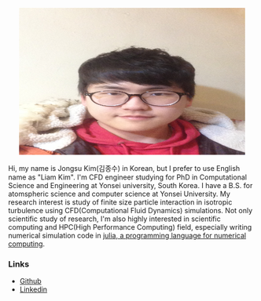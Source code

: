 <p align="center">
  <img width="460" height="300" src="https://raw.githubusercontent.com/appleparan/appleparan.github.io/master/profile.jpg">
</p>

Hi, my name is Jongsu Kim(김종수) in Korean, but I prefer to use English name as "Liam Kim". 
I'm CFD engineer studying for PhD in Computational Science and Engineering at Yonsei university, South Korea.
I have a B.S. for atomspheric science and computer science at Yonsei University.
My research interest is study of finite size particle interaction in isotropic turbulence using CFD(Computational Fluid Dynamics) simulations.
Not only scientific study of research, I'm also highly interested in scientific computing and HPC(High Performance Computing) field,   especially writing numerical simulation code in [julia, a programming language for numerical computing](https://julialang.org/).

### Links

* [Github](http://github.com/appleparan)
* [Linkedin](https://www.linkedin.com/in/jongsu-liam-kim-63458347/)
